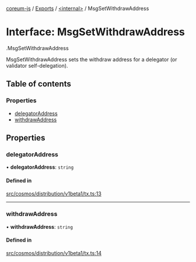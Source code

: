 [coreum-js](../README.md) / [Exports](../modules.md) / [<internal\>](../modules/internal_.md) / MsgSetWithdrawAddress

# Interface: MsgSetWithdrawAddress

[<internal>](../modules/internal_.md).MsgSetWithdrawAddress

MsgSetWithdrawAddress sets the withdraw address for
a delegator (or validator self-delegation).

## Table of contents

### Properties

- [delegatorAddress](internal_.MsgSetWithdrawAddress.md#delegatoraddress)
- [withdrawAddress](internal_.MsgSetWithdrawAddress.md#withdrawaddress)

## Properties

### delegatorAddress

• **delegatorAddress**: `string`

#### Defined in

[src/cosmos/distribution/v1beta1/tx.ts:13](https://github.com/CooperFoundation/coreum-js/blob/b574423/src/cosmos/distribution/v1beta1/tx.ts#L13)

___

### withdrawAddress

• **withdrawAddress**: `string`

#### Defined in

[src/cosmos/distribution/v1beta1/tx.ts:14](https://github.com/CooperFoundation/coreum-js/blob/b574423/src/cosmos/distribution/v1beta1/tx.ts#L14)
